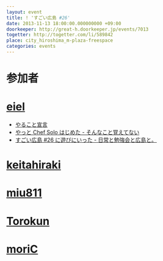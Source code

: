 ```yaml
---
layout: event
title: ! 'すごい広島 #26'
date: 2013-11-13 18:00:00.000000000 +09:00
doorkeeper: http://great-h.doorkeeper.jp/events/7013
togetter: http://togetter.com/li/589842
place: city_hiroshima_m-plaza-freespace
categories: events
---
```


# 参加者


# [eiel](http://eiel.info)

* [やること宣言](https://github.com/great-h/great-h.github.io/issues/405)
* [やっと Chef Solo はじめた - そんなこと覚えてない](http://blog.eiel.info/blog/2013/11/13/abc-chef-solo/)
* [すごい広島 #26 に遊びにいった - 日常と勉強会と広島と。](http://eielh-life.tumblr.com/post/66876654202/26)


# [keitahiraki](https://github.com/keitahiraki)


# [miu811](https://github.com/miu811)


# [Torokun](https://github.com/Torokun)


# [moriC](https://github.com/moriC)
